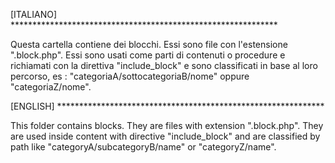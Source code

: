 [ITALIANO] *************************************************************

Questa cartella contiene dei blocchi. Essi sono file con l'estensione ".block.php". Essi sono
usati come parti di contenuti o procedure e richiamati con la direttiva "include_block" e sono classificati
in base al loro percorso, es : "categoriaA/sottocategoriaB/nome" oppure "categoriaZ/nome".

[ENGLISH] *************************************************************

This folder contains blocks. They are files with extension ".block.php". They are
used inside content with directive "include_block" and are classified by path
like "categoryA/subcategoryB/name" or "categoryZ/name".
